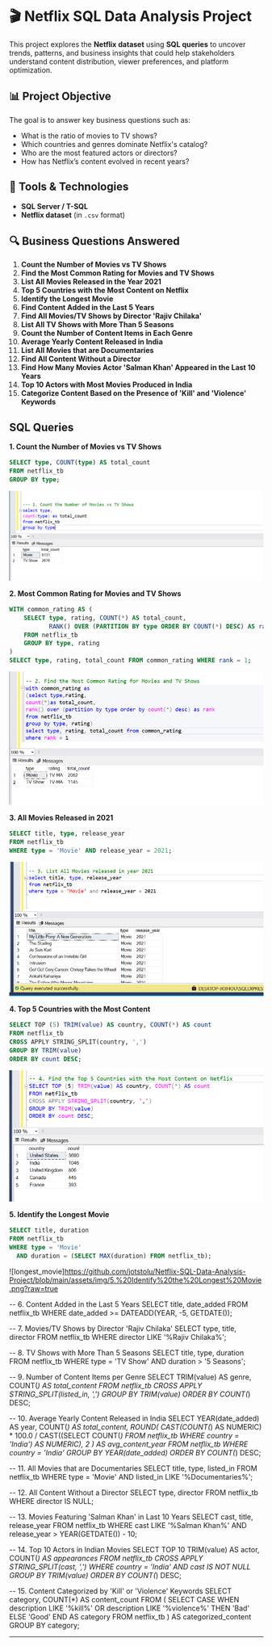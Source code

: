 # 🎬 Netflix SQL Data Analysis Project

This project explores the **Netflix dataset** using **SQL queries** to uncover trends, patterns, and business insights that could help stakeholders understand content distribution, viewer preferences, and platform optimization.

## 📊 Project Objective

The goal is to answer key business questions such as:
- What is the ratio of movies to TV shows?
- Which countries and genres dominate Netflix's catalog?
- Who are the most featured actors or directors?
- How has Netflix’s content evolved in recent years?

## 🧰 Tools & Technologies

- **SQL Server / T-SQL**
- **Netflix dataset** (in `.csv` format)

## 🔍 Business Questions Answered

1. **Count the Number of Movies vs TV Shows**
2. **Find the Most Common Rating for Movies and TV Shows**
3. **List All Movies Released in the Year 2021**
4. **Top 5 Countries with the Most Content on Netflix**
5. **Identify the Longest Movie**
6. **Find Content Added in the Last 5 Years**
7. **Find All Movies/TV Shows by Director 'Rajiv Chilaka'**
8. **List All TV Shows with More Than 5 Seasons**
9. **Count the Number of Content Items in Each Genre**
10. **Average Yearly Content Released in India**
11. **List All Movies that are Documentaries**
12. **Find All Content Without a Director**
13. **Find How Many Movies Actor 'Salman Khan' Appeared in the Last 10 Years**
14. **Top 10 Actors with Most Movies Produced in India**
15. **Categorize Content Based on the Presence of 'Kill' and 'Violence' Keywords**

## SQL Queries

**1. Count the Number of Movies vs TV Shows**
```sql
SELECT type, COUNT(type) AS total_count
FROM netflix_tb
GROUP BY type;
```
![number_of_movies](https://github.com/jotstolu/Netflix-SQL-Data-Analysis-Project/blob/main/assets/img/1.%20Count%20the%20Number%20of%20Movies%20vs%20TV%20Shows.png?raw=true)

**2. Most Common Rating for Movies and TV Shows**
```sql
WITH common_rating AS (
    SELECT type, rating, COUNT(*) AS total_count,
           RANK() OVER (PARTITION BY type ORDER BY COUNT(*) DESC) AS rank
    FROM netflix_tb
    GROUP BY type, rating
)
SELECT type, rating, total_count FROM common_rating WHERE rank = 1;
```
![most_common_rating](https://github.com/jotstolu/Netflix-SQL-Data-Analysis-Project/blob/main/assets/img/2.%20Find%20the%20Most%20Common%20Rating%20for%20Movies%20and%20TV%20Shows.png?raw=true)


**3. All Movies Released in 2021**
```sql
SELECT title, type, release_year
FROM netflix_tb
WHERE type = 'Movie' AND release_year = 2021;
```
![movies_released](https://github.com/jotstolu/Netflix-SQL-Data-Analysis-Project/blob/main/assets/img/3.%20List%20All%20Movies%20released%20in%20year%202021.png?raw=true)

 
**4. Top 5 Countries with the Most Content**
```sql
SELECT TOP (5) TRIM(value) AS country, COUNT(*) AS count
FROM netflix_tb
CROSS APPLY STRING_SPLIT(country, ',')
GROUP BY TRIM(value)
ORDER BY count DESC;
```
![Top_5_countries](https://github.com/jotstolu/Netflix-SQL-Data-Analysis-Project/blob/main/assets/img/4.%20Find%20the%20Top%205%20Countries%20with%20the%20Most%20Content%20on%20Netflix.png?raw=true)

**5. Identify the Longest Movie**
```sql
SELECT title, duration
FROM netflix_tb
WHERE type = 'Movie'
  AND duration = (SELECT MAX(duration) FROM netflix_tb);
```
![longest_movie]https://github.com/jotstolu/Netflix-SQL-Data-Analysis-Project/blob/main/assets/img/5.%20Identify%20the%20Longest%20Movie.png?raw=true

-- 6. Content Added in the Last 5 Years
SELECT title, date_added
FROM netflix_tb
WHERE date_added >= DATEADD(YEAR, -5, GETDATE());

-- 7. Movies/TV Shows by Director 'Rajiv Chilaka'
SELECT type, title, director
FROM netflix_tb
WHERE director LIKE '%Rajiv Chilaka%';

-- 8. TV Shows with More Than 5 Seasons
SELECT title, type, duration
FROM netflix_tb
WHERE type = 'TV Show' AND duration > '5 Seasons';

-- 9. Number of Content Items per Genre
SELECT TRIM(value) AS genre, COUNT(*) AS total_content
FROM netflix_tb
CROSS APPLY STRING_SPLIT(listed_in, ',')
GROUP BY TRIM(value)
ORDER BY COUNT(*) DESC;

-- 10. Average Yearly Content Released in India
SELECT 
    YEAR(date_added) AS year,
    COUNT(*) AS total_content,
    ROUND(
        CAST(COUNT(*) AS NUMERIC) * 100.0 / 
        CAST((SELECT COUNT(*) FROM netflix_tb WHERE country = 'India') AS NUMERIC),
        2
    ) AS avg_content_year
FROM netflix_tb
WHERE country = 'India'
GROUP BY YEAR(date_added)
ORDER BY COUNT(*) DESC;

-- 11. All Movies that are Documentaries
SELECT title, type, listed_in
FROM netflix_tb
WHERE type = 'Movie' AND listed_in LIKE '%Documentaries%';

-- 12. All Content Without a Director
SELECT type, director
FROM netflix_tb
WHERE director IS NULL;

-- 13. Movies Featuring 'Salman Khan' in Last 10 Years
SELECT cast, title, release_year
FROM netflix_tb
WHERE cast LIKE '%Salman Khan%'
  AND release_year > YEAR(GETDATE()) - 10;

-- 14. Top 10 Actors in Indian Movies
SELECT TOP 10 
    TRIM(value) AS actor,
    COUNT(*) AS appearances
FROM netflix_tb
CROSS APPLY STRING_SPLIT(cast, ',')
WHERE country = 'India' AND cast IS NOT NULL
GROUP BY TRIM(value)
ORDER BY COUNT(*) DESC;

-- 15. Content Categorized by 'Kill' or 'Violence' Keywords
SELECT category, COUNT(*) AS content_count
FROM (
    SELECT 
        CASE 
            WHEN description LIKE '%kill%' OR description LIKE '%violence%' THEN 'Bad'
            ELSE 'Good'
        END AS category
    FROM netflix_tb
) AS categorized_content
GROUP BY category;

---


